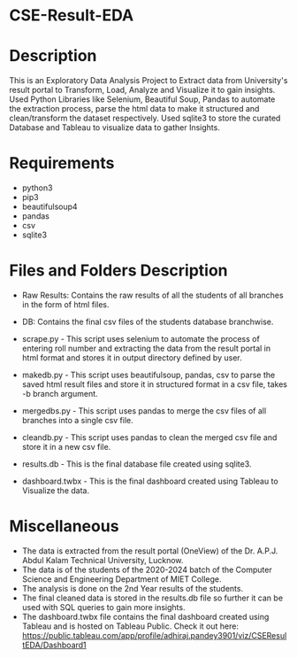 # CSE-Result-EDA
# Description

This is an Exploratory Data Analysis Project to Extract data from University's result portal to Transform, Load, Analyze and Visualize it to gain insights.
Used Python Libraries like Selenium, Beautiful Soup, Pandas to automate the extraction process, parse the html data to make it structured and clean/transform the dataset respectively.
Used sqlite3 to store the curated Database and Tableau to visualize data to gather Insights.


# Requirements

- python3
- pip3
- beautifulsoup4
- pandas
- csv
- sqlite3

# Files and Folders Description

- Raw Results: Contains the raw results of all the students of all branches in the form of html files.

- DB: Contains the final csv files of the students database branchwise.

- scrape.py - This script uses selenium to automate the process of entering roll number and extracting the data from the result portal in html format and stores it in output directory defined by user.
- makedb.py - This script uses beautifulsoup, pandas, csv to parse the saved html result files and store it in structured format in a csv file, takes -b branch argument.

- mergedbs.py - This script uses pandas to merge the csv files of all branches into a single csv file.

- cleandb.py - This script uses pandas to clean the merged csv file and store it in a new csv file.

- results.db - This is the final database file created using sqlite3.

- dashboard.twbx - This is the final dashboard created using Tableau to Visualize the data.

# Miscellaneous

- The data is extracted from the result portal (OneView) of the Dr. A.P.J. Abdul Kalam Technical University, Lucknow.
- The data is of the students of the 2020-2024 batch of the Computer Science and Engineering Department of MIET College.
- The analysis is done on the 2nd Year results of the students.
- The final cleaned data is stored in the results.db file so further it can be used with SQL queries to gain more insights.
- The dashboard.twbx file contains the final dashboard created using Tableau and is hosted on Tableau Public.
Check it out here: https://public.tableau.com/app/profile/adhiraj.pandey3901/viz/CSEResultEDA/Dashboard1




   

